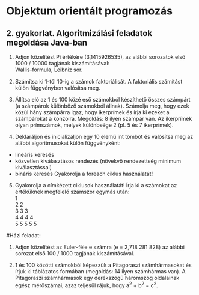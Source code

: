 # Objektum orientált programozás
## 2. gyakorlat. Algoritmizálási feladatok megoldása Java-ban

1. Adjon közelítést Pi értékére (3,1415926535), az alábbi sorozatok első 1000 / 10000 tagjának kiszámításával:<br/>
Wallis-formula, Leibniz sor.

2. Számítsa ki 1-től 10-ig a számok faktoriálisát. A faktoriális számítást külön függvényben valósítsa meg.

3. Állítsa elő az 1 és 100 közé eső számokból készíthető összes számpárt (a számpárok különböző számokból állnak).
Számolja meg, hogy ezek közül hány számpárra igaz, hogy ikerprímek és írja ki ezeket a számpárokat a konzolra.
Megoldás: 8 ilyen számpár van. 
Az ikerprímek olyan prímszámok, melyek különbsége 2 (pl. 5 és 7 ikerprímek).

4. Deklaráljon és inicializáljon egy 10 elemű int tömböt és valósítsa meg az alábbi algoritmusokat
külön függvényként:
- lineáris keresés
- közvetlen kiválasztásos rendezés (növekvő rendezettség minimum kiválasztással)
- bináris keresés
Gyakorolja a foreach ciklus használatát!

5. Gyakorolja a címkézett ciklusok használatát! Írja ki a számokat az értéküknek megfelelő
számszor egymás után:<br/>
1<br/>
2 2<br/>
3 3 3<br/>
4 4 4 4<br/>
5 5 5 5 5

#Házi feladat:

1. Adjon közelítést az Euler-féle e számra (e = 2,718 281 828) az alábbi sorozat első 100 / 1000
tagjának kiszámításával.

2. 1 és 100 közötti számokból képezzük a Pitagoraszi számhármasokat és írjuk ki táblázatos
formában (megoldás: 14 ilyen számhármas van). A Pitagoraszi számhármasok egy derékszögű
háromszög oldalainak egész mérőszámai, azaz teljesül rájuk, hogy a<sup>2</sup> + b<sup>2</sup> = c<sup>2</sup>.
